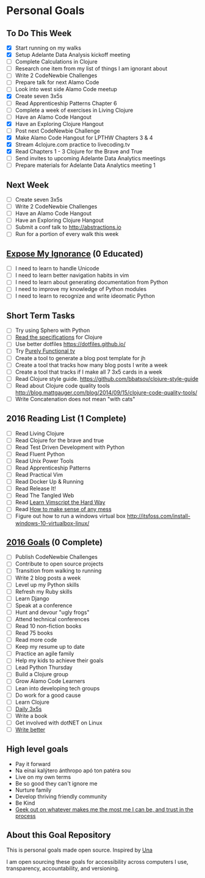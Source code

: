 Personal Goals
==============

## To Do This Week
- [X] Start running on my walks
- [x] Setup Adelante Data Analysis kickoff meeting
- [ ] Complete Calculations in Clojure
- [ ] Research one item from my list of things I am ignorant about
- [ ] Write 2 CodeNewbie Challenges
- [ ] Prepare talk for next Alamo Code
- [ ] Look into west side Alamo Code meetup
- [x] Create seven 3x5s
- [ ] Read Apprenticeship Patterns Chapter 6
- [ ] Complete a week of exercises in Living Clojure
- [ ] Have an Alamo Code Hangout
- [x] Have an Exploring Clojure Hangout
- [ ] Post next CodeNewbie Challenge
- [x] Make Alamo Code Hangout for LPTHW Chapters 3 & 4
- [x] Stream 4clojure.com practice to livecoding.tv
- [x] Read Chapters 1 - 3 Clojure for the Brave and True
- [ ] Send invites to upcoming Adelante Data Analytics meetings
- [ ] Prepare materials for Adelante Data Analytics meeting 1

## Next Week
- [ ] Create seven 3x5s
- [ ] Write 2 CodeNewbie Challenges
- [ ] Have an Alamo Code Hangout
- [ ] Have an Exploring Clojure Hangout
- [ ] Submit a conf talk to http://abstractions.io
- [ ] Run for a portion of every walk this week

## [Expose My Ignorance](http://jamalhansen.com/exposing-my-ignorance.html) (0 Educated)
- [ ] I need to learn to handle Unicode
- [ ] I need to learn better navigation habits in vim
- [ ] I need to learn about generating documentation from Python
- [ ] I need to improve my knowledge of Python modules
- [ ] I need to learn to recognize and write ideomatic Python

## Short Term Tasks
- [ ] Try using Sphero with Python
- [ ] [Read the specifications](http://chimera.labs.oreilly.com/books/1234000001813/ch02.html#solution_id1) for Clojure
- [ ] Use better dotfiles https://dotfiles.github.io/
- [ ] Try [Purely Functional tv](http://www.purelyfunctional.tv/)
- [ ] Create a tool to generate a blog post template for jh
- [ ] Create a tool that tracks how many blog posts I write a week
- [ ] Create a tool that tracks if I make all 7 3x5 cards in a week
- [ ] Read Clojure style guide. https://github.com/bbatsov/clojure-style-guide
- [ ] Read about Clojure code quality tools
http://blog.mattgauger.com/blog/2014/09/15/clojure-code-quality-tools/
- [ ] Write Concatenation does not mean "with cats"

## 2016 Reading List (1 Complete)

- [ ] Read Living Clojure
- [ ] Read Clojure for the brave and true
- [ ] Read Test Driven Development with Python
- [ ] Read Fluent Python
- [ ] Read Unix Power Tools
- [ ] Read Apprenticeship Patterns
- [ ] Read Practical Vim
- [ ] Read Docker Up & Running
- [ ] Read Release It!
- [ ] Read The Tangled Web
- [ ] Read [Learn Vimscript the Hard Way](http://learnvimscriptthehardway.stevelosh.com/)
- [ ] Read [How to make sense of any mess](http://www.howtomakesenseofanymess.com/)
- [ ] Figure out how to run a windows virtual box http://itsfoss.com/install-windows-10-virtualbox-linux/

## [2016 Goals](https://workflowy.com) (0 Complete)
- [ ] Publish CodeNewbie Challenges
- [ ] Contribute to open source projects
- [ ] Transition from walking to running
- [ ] Write 2 blog posts a week
- [ ] Level up my Python skills
- [ ] Refresh my Ruby skills
- [ ] Learn Django
- [ ] Speak at a conference
- [ ] Hunt and devour "ugly frogs"
- [ ] Attend technical conferences
- [ ] Read 10 non-fiction books
- [ ] Read 75 books
- [ ] Read more code
- [ ] Keep my resume up to date
- [ ] Practice an agile family
- [ ] Help my kids to achieve their goals
- [ ] Lead Python Thursday
- [ ] Build a Clojure group
- [ ] Grow Alamo Code Learners
- [ ] Lean into developing tech groups
- [ ] Do work for a good cause
- [ ] Learn Clojure
- [ ] [Daily 3x5s](http://thedaily3x5.com)
- [ ] Write a book
- [ ] Get involved with dotNET on Linux
- [ ] [Write better](http://www.jamesaltucher.com/2011/03/33-unusual-tips-to-being-a-better-writer/)

## High level goals
* Pay it forward
* Na eínai kalýtero ánthropo apó ton patéra sou
* Live on my own terms
* Be so good they can't ignore me
* Nurture family
* Develop thriving friendly community
* Be Kind
* [Geek out on whatever makes me the most me I can be, and trust in the process](http://www.superlativelyrude.com/2016/01/laura-jane-williams-marie-claire-bravery-ambassador-break-free.html)

## About this Goal Repository
This is personal goals made open source.  Inspired by [Una](http://una.im/personal-goals-guide)

I am open sourcing these goals for accessibility across computers I use, transparency, accountability, and versioning.
